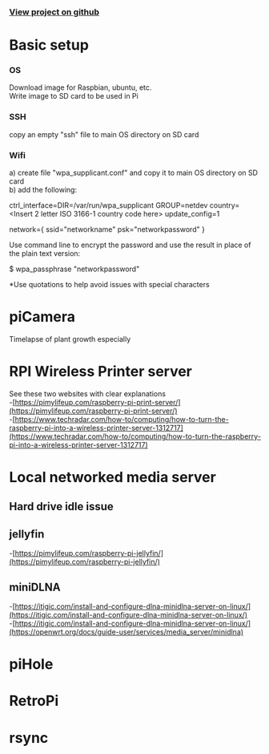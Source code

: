 ### [View project on github](https://github.com/rusac/rpi)  

# Basic setup

### OS
Download image for Raspbian, ubuntu, etc.  
Write image to SD card to be used in Pi

### SSH

copy an empty "ssh" file to main OS directory on SD card

### Wifi

a) create file "wpa_supplicant.conf" and copy it to main OS directory on SD card  
b) add the following:  

ctrl_interface=DIR=/var/run/wpa_supplicant GROUP=netdev
country=<Insert 2 letter ISO 3166-1 country code here>
update_config=1

network={
        ssid="networkname"
        psk="networkpassword"
}

Use command line to encrypt the password and use the result in place of the plain text version:  

$ wpa_passphrase "networkpassword"  

*Use quotations to help avoid issues with special characters  

# piCamera
Timelapse of plant growth especially

# RPI Wireless Printer server
See these two websites with clear explanations  
-[https://pimylifeup.com/raspberry-pi-print-server/](https://pimylifeup.com/raspberry-pi-print-server/)  
-[https://www.techradar.com/how-to/computing/how-to-turn-the-raspberry-pi-into-a-wireless-printer-server-1312717](https://www.techradar.com/how-to/computing/how-to-turn-the-raspberry-pi-into-a-wireless-printer-server-1312717)

# Local networked media server
## Hard drive idle issue
## jellyfin
-[https://pimylifeup.com/raspberry-pi-jellyfin/](https://pimylifeup.com/raspberry-pi-jellyfin/)
## miniDLNA
-[https://itigic.com/install-and-configure-dlna-minidlna-server-on-linux/](https://itigic.com/install-and-configure-dlna-minidlna-server-on-linux/)  
-[https://itigic.com/install-and-configure-dlna-minidlna-server-on-linux/](https://openwrt.org/docs/guide-user/services/media_server/minidlna)

# piHole

# RetroPi

# rsync
